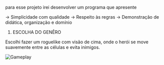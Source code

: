 para esse projeto irei desenvolver um programa que apresente

-> Simplicidade com qualidade
-> Respeito às regras
-> Demonstração de didática, organização e domínio

1. ESCOLHA DO GENÊRO

Escolhi fazer um roguelike com visão de cima, onde o herói se move suavemente entre as células e evita inimigos.

![Gameplay](https://imgs.search.brave.com/dodFVU7i6Yy_qSTMi2CbRXofu7YA9DwCmmksoq32cJg/rs:fit:860:0:0:0/g:ce/aHR0cHM6Ly9oYXBw/eW1hZy50di93cC1j/b250ZW50L3VwbG9h/ZHMvMjAyMC8xMC9p/bWFnZS0xMS5qcGVn)

